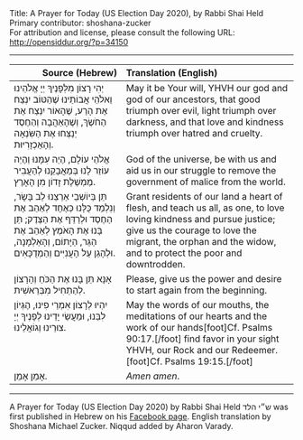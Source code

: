 <html>
<head></head>
<body>
Title: A Prayer for Today (US Election Day 2020), by Rabbi Shai Held<br />
Primary contributor: shoshana-zucker<br />
For attribution and license, please consult the following URL: <a href="http://opensiddur.org/?p=34150">http://opensiddur.org/?p=34150</a>
<p />
<hr />

<table style="margin-left: auto;margin-right: auto;" class="draggable">
<thead><tr><th id="x" style="text-align: right;">Source (Hebrew)</th><th style="text-align: left;">Translation (English)</th></tr></thead>
<tbody>
<tr><td style="vertical-align:top;">
<div class="liturgy"><span lang="he">
יְהִי רָצוֹן מִלְּפָנֶיךָ
יְיָ אֱלֹהֵינוּ וֵאלֹהֵי אֲבוֹתֵינוּ
שֶׁהַטּוֹב יִנְצַח אֶת הָרַע, 
שֶׁהָאוֹר יִנְצַח אֶת הַחֹשֶׂךְ, 
וְשֶׁהָאַהֲבָה וְהַחֶסֶד יְנַצְּחוּ אֶת הַשִּׂנְאָה וְהָאַכְזָרִיּוּת.
</span></div></td>
 
<td style="vertical-align:top;">
<div class="english">
May it be Your will, 
YHVH our god and god of our ancestors, 
that good triumph over evil, 
light triumph over darkness,
and that love and kindness triumph over hatred and cruelty.
</div></td></tr>


<tr><td style="vertical-align:top;">
<div class="liturgy"><span lang="he">
אֱלֹהֵי עוֹלָם, 
הֶיֵה עִמָּנוּ וְהֶיֵה עוֹזֵר לָנוּ בְּמַאֲבָקֵנוּ 
לְהַעֲבִיר מֶמְשֶׁלֶת זָדוֹן מִן הָאָרֶץ.
</span></div></td>
 
<td style="vertical-align:top;">
<div class="english">
God of the universe, 
be with us and aid us in our struggle 
to remove the government of malice from the world.
</div></td></tr>


<tr><td style="vertical-align:top;">
<div class="liturgy"><span lang="he">
תֵּן בְּיוֹשְׁבֵי אַרְצֵנוּ לֵב בָּשָׂר, 
וְנִלְמַד כֻּלָּנוּ כְּאֶחָד 
לְאַהֵב אֶת הַחֶסֶד וּלְרַדֵּף אֶת הַצֶּדֶק; 
תֵּן בָּנוּ אֶת הָאֹמֶץ 
לְאַהֵב אֶת הַגֵּר, הַיָּתוֹם, וְהָאַלְמָנָה, 
וּלְהָגֵן עַל הָעֲנִיִּים וְהַמְדֻכָּאִים.
</span></div></td>
 
<td style="vertical-align:top;">
<div class="english">
Grant residents of our land a heart of flesh, 
and teach us all, as one, 
to love loving kindness and pursue justice; 
give us the courage 
to love the migrant, the orphan and the widow, 
and to protect the poor and downtrodden.
</div></td></tr>


<tr><td style="vertical-align:top;">
<div class="liturgy"><span lang="he">
אָנָּא 
תֵּן בָּנוּ אֶת הַכֹּחַ וְהָרָצוֹן 
לְהַתְחִיל מִבְּרֵאשִׁית.
</span></div></td>
 
<td style="vertical-align:top;">
<div class="english">
Please,
give us the power and desire 
to start again from the beginning.
</div></td></tr>


<tr><td style="vertical-align:top;">
<div class="liturgy"><span lang="he">
יִהְיוּ לְרָצוֹן אִמְרֵי פִינוּ, 
הֶגְּיוֹן לִבֵּנוּ, 
וּמַעֲשֵׂי יָדֵינוּ 
לְפָנֶיךָ יְיָ 
צוּרֵינוּ וְגוֹאֲלֵינוּ.
</span></div></td>
 
<td style="vertical-align:top;">
<div class="english">
May the words of our mouths, 
the meditations of our hearts 
and the work of our hands[foot]Cf. Psalms 90:17.[/foot] 
find favor in your sight YHVH, 
our Rock and our Redeemer.[foot]Cf. Psalms 19:15.[/foot]
</div></td></tr>


<tr><td style="vertical-align:top;">
<div class="liturgy"><span lang="he">
אָמֵן אָמֵן.
</span></div></td>
 
<td style="vertical-align:top;">
<div class="english">
<em>Amen amen</em>.
</div></td></tr>
</tbody></table>

<hr />

A Prayer for Today (US Election Day 2020) by Rabbi Shai Held <span class="hebrew">ש״י הלד</span> was first published in Hebrew on his <a href="https://www.facebook.com/shai.held/posts/10224090312791575">Facebook page</a>. English translation by Shoshana Michael Zucker. Niqqud added by Aharon Varady.

&nbsp;

</body>
</html>